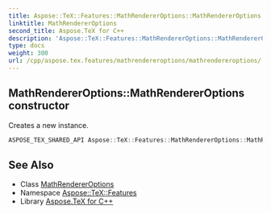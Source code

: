 ```yaml
---
title: Aspose::TeX::Features::MathRendererOptions::MathRendererOptions constructor
linktitle: MathRendererOptions
second_title: Aspose.TeX for C++
description: 'Aspose::TeX::Features::MathRendererOptions::MathRendererOptions constructor. Creates a new instance in C++.'
type: docs
weight: 300
url: /cpp/aspose.tex.features/mathrendereroptions/mathrendereroptions/
---
```

## MathRendererOptions::MathRendererOptions constructor


Creates a new instance.

```cpp
ASPOSE_TEX_SHARED_API Aspose::TeX::Features::MathRendererOptions::MathRendererOptions()
```

## See Also

* Class [MathRendererOptions](../)
* Namespace [Aspose::TeX::Features](../../)
* Library [Aspose.TeX for C++](../../../)
